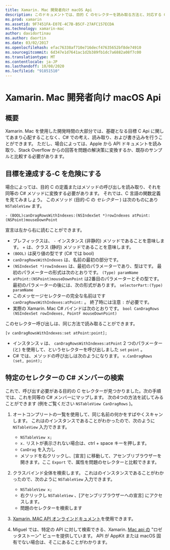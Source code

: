 ```yaml
---
title: Xamarin. Mac 開発者向け macOS Api
description: このドキュメントでは、目的 C のセレクターを読み取る方法と、対応する C# メソッドを Xamarin. Mac アプリで検索する方法について説明します。
ms.prod: xamarin
ms.assetid: 9F7451FA-E07E-4C7B-B5CF-27AFC157ECDA
ms.technology: xamarin-mac
author: davidortinau
ms.author: daortin
ms.date: 03/02/2017
ms.openlocfilehash: efac76338af710e716decf47635652bf8de74910
ms.sourcegitcommit: 6d347e1d7641ac1d2b389fb1dc7a6882a08f7c00
ms.translationtype: MT
ms.contentlocale: ja-JP
ms.lasthandoff: 10/08/2020
ms.locfileid: "91851510"
---
```

# <a name="macos-apis-for-xamarinmac-developers"></a>Xamarin. Mac 開発者向け macOS Api

## <a name="overview"></a>概要

Xamarin. Mac を使用した開発時間の大部分では、基礎となる目標 C Api に関してあまり心配することなく、C# での考え、読み取り、および書き込みを行うことができます。 ただし、場合によっては、Apple から API ドキュメントを読み取り、Stack Overflow からの回答を問題の解決策に変換するか、既存のサンプルと比較する必要があります。

## <a name="reading-enough-objective-c-to-be-dangerous"></a>目標を達成する-C を危険にする

場合によっては、目的 C の定義またはメソッドの呼び出しを読み取り、それを同等の C# メソッドに変換する必要があります。 それでは、C 言語の関数定義を見てみましょう。 このメソッド (目的-C の *セレクター* ) は次のものにあり `NSTableView` ます。

```objc
- (BOOL)canDragRowsWithIndexes:(NSIndexSet *)rowIndexes atPoint:(NSPoint)mouseDownPoint
```

宣言は左から右に読むことができます。

- プレフィックスは、 `-` インスタンス (非静的) メソッドであることを意味します。 + は、クラス (静的) メソッドであることを意味します。
- `(BOOL)` は戻り値の型です (C# では bool)
- `canDragRowsWithIndexes` は、名前の最初の部分です。
- `(NSIndexSet *)rowIndexes` は、最初のパラメーターであり、型はです。 最初のパラメーターの形式は次のとおりです。 `(Type) paramName`
- `atPoint:(NSPoint)mouseDownPoint` は2番目のパラメーターとその型です。 最初のパラメーターの後には、次の形式があります。 `selectorPart:(Type) paramName`
- このメッセージセレクターの完全な名前はです `canDragRowsWithIndexes:atPoint:` 。 終了時には注意 `:` が必要です。
- 実際の Xamarin. Mac C# バインドは次のとおりです。 `bool CanDragRows (NSIndexSet rowIndexes, PointF mouseDownPoint)`

このセレクター呼び出しは、同じ方法で読み取ることができます。

```objc
[v canDragRowsWithIndexes:set atPoint:point];
```

- インスタンス `v` は、 `canDragRowsWithIndexes:atPoint` 2 つのパラメーター (と) を使用して、というセレクターを呼び出しました `set` `point` 。
- C# では、メソッドの呼び出しは次のようになります。 `v.CanDragRows (set, point);`

<a name="finding_selector"></a>

## <a name="finding-the-c-member-for-a-given-selector"></a>特定のセレクターの C# メンバーの検索

これで、呼び出す必要がある目的の C セレクターが見つかりました。次の手順では、これを同等の C# メンバーにマップします。 次の4つの方法を試してみることができます (例をご覧ください `NSTableView CanDragRows` )。

1. オートコンプリートの一覧を使用して、同じ名前の何かをすばやくスキャンします。 これはのインスタンスであることがわかったので、次のように `NSTableView` 入力できます。

    - `NSTableView x;`
    - `x.` リストが表示されない場合は、ctrl + space キーを押します。
    - `CanDrag` を入力し
    - メソッドを右クリックし、[宣言] に移動して、アセンブリブラウザーを開きます。ここ `Export` で、属性を問題のセレクターと比較できます。

2. クラスバインド全体を検索します。 これはのインスタンスであることがわかったので、次のように `NSTableView` 入力できます。

    - `NSTableView x;`
    - 右クリックし `NSTableView` 、[アセンブリブラウザーへの宣言] にアクセスします。
    - 問題のセレクターを検索します

3. [Xamarin. MAC API オンラインドキュメント](/dotnet/api/?view=xamarinmac-3.0)を使用できます。

4. Miguel では、特定の API に対して検索できる、Xamarin. [Mac api の](https://tirania.org/tmp/rosetta.html) "ロゼッタストーン" ビューを提供しています。 API が AppKit または macOS 固有でない場合は、そこにあることがわかります。

<!--
Note: In some cases, the assembly browser can hit a bug where it will open but not jump to the right definition. Keep that tab open, switch back to your source code and try again.
Note: The assembly browser tricks currently only works with Xamarin.Mac Classic. This will be fixed in a future version.
-->
